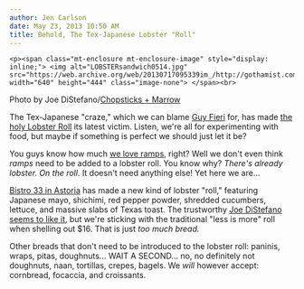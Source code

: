 ```yaml
---
author: Jen Carlson
date: May 23, 2013 10:50 AM
title: Behold, The Tex-Japanese Lobster "Roll"
---
```



	
	
	
	<p><span class="mt-enclosure mt-enclosure-image" style="display: inline;"> <img alt="LOBSTERsandwich0514.jpg" src="https://web.archive.org/web/20130717095339im_/http://gothamist.com/attachments/arts_jen/LOBSTERsandwich0514.jpg" width="640" height="444" class="image-none"> </span><br>
<span class="photo_caption">Photo by Joe DiStefano/<a href="https://web.archive.org/web/20130717095339/http://chopsticksandmarrow.com/2013/05/bistro-33s-tex-japanese-spin-on-the-lobster-roll/">Chopsticks + Marrow</a></span></p>

<p>The Tex-Japanese &quot;craze,&quot; which we can blame <a href="https://web.archive.org/web/20130717095339/http://gothamist.com/tags/guyfieri">Guy Fieri</a> for, has made <a href="https://web.archive.org/web/20130717095339/http://gothamist.com/tags/lobsterroll">the holy Lobster Roll</a> its latest victim. Listen, we&apos;re all for experimenting with food, but maybe if something is perfect we should just let it be?</p>

<p>You guys know how much <a href="https://web.archive.org/web/20130717095339/http://gothamist.com/tags/ramps">we love ramps</a>, right? Well we don&apos;t even think <em>ramps</em> need to be added to a lobster roll. You know why? <em>There&apos;s already lobster. On the roll.</em> It doesn&apos;t need anything else! Yet here we are...</p>

<p><a href="https://web.archive.org/web/20130717095339/http://bistro33nyc.com/">Bistro 33 in Astoria</a> has made a new kind of lobster &quot;roll,&quot; featuring Japanese mayo, shichimi, red pepper powder, shredded cucumbers, lettuce, and massive slabs of Texas toast. The trustworthy <a href="https://web.archive.org/web/20130717095339/http://chopsticksandmarrow.com/2013/05/bistro-33s-tex-japanese-spin-on-the-lobster-roll/">Joe DiStefano seems to like it</a>, but we&apos;re sticking with the traditional &quot;less is more&quot; roll when shelling out $16. That is just <em>too much bread.</em></p>

<p>Other breads that don&apos;t need to be introduced to the lobster roll: paninis, wraps, pitas, doughnuts... WAIT A SECOND... no, no definitely not doughnuts, naan, tortillas, crepes, bagels. We <em>will</em> however accept: cornbread, focaccia, and croissants.</p>
	
	
	
	
	
